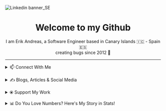 ![Linkedin banner_SE](https://github.com/user-attachments/assets/a812e449-5ff5-40a9-abf4-5fd0d5b79c99)

<h1 align="center">Welcome to my Github</h1>
<p align="center">
 I am Erik Andreas, a Software Engineer based in Canary Islands 🇮🇨 - Spain 🇪🇸
 <br>
 creating bugs since 2012 🚀
</p>
 

---
<details>
  <summary>📫 Connect With Me</summary>
 <p align="left">
    <a href="https://www.linkedin.com/in/erik-andreas-backend-developer" target="_blank">
        <img src="https://img.shields.io/badge/LinkedIn-0077B5?style=for-the-badge&logo=linkedin&logoColor=white" alt="LinkedIn">
    </a>
    <a href="https://calendly.com/erikandreasdev/30min" target="_blank">
        <img src="https://img.shields.io/badge/Schedule%20Meeting-2088FF?style=for-the-badge&logo=googlemeet&logoColor=white" alt="Schedule Meeting">
    </a>
    <a href="mailto:erik.dvera+info@proton.me" target="_blank">
        <img src="https://img.shields.io/badge/Email-Me-D14836?style=for-the-badge&logo=gmail&logoColor=white" alt="Email">
    </a>
</p>
</details>
<br>
<details>
  <summary>✍️ Blogs, Articles & Social Media</summary>
 <p>Focused on mastering the writing habit in 2024 to pave the way for greater success in 2025. Follow my journey as I share practical insights, creative ideas, and inspiration for fellow writers and creators.</p>

<p align="left">
    <a href="https://substack.com/@erikandreas" target="_blank">
        <img src="https://img.shields.io/badge/Substack-FF6719?style=for-the-badge&logo=substack&logoColor=white" alt="Substack">
    </a>
    <a href="https://x.com/erikandreasdev" target="_blank">
        <img src="https://img.shields.io/badge/X-000000?style=for-the-badge&logo=x&logoColor=white" alt="X">
    </a>
</p>
</details>
<br>
<details>
  <summary>⦿ Support My Work</summary>
 <p>If you enjoy my content and want to support me, feel free to buy me a coffee (or help fund my projects) via PayPal!</p>
<p align="left">
    <a href="https://paypal.me/ebarretodevera?country.x=ES&locale.x=es_ES" target="_blank">
        <img src="https://img.shields.io/badge/PayPal-00457C?style=for-the-badge&logo=paypal&logoColor=white" alt="PayPal Me">
    </a>
</p>
</details>
<br>
<details>
  <summary>📊 Do You Love Numbers? Here's My Story in Stats!</summary>
 
  <!--START_SECTION:waka-->
![Profile Views](http://img.shields.io/badge/Profile%20Views-0-blue)

**🐱 My GitHub Data** 

> 📦 98.4 kB Used in GitHub's Storage 
 > 
> 🏆 40 Contributions in the Year 2025
 > 
> 💼 Opted to Hire
 > 
> 📜 14 Public Repositories 
 > 
> 🔑 11 Private Repositories 
 > 
**I'm an Early 🐤** 

```text
🌞 Morning                41 commits          █████████░░░░░░░░░░░░░░░░   35.65 % 
🌆 Daytime                31 commits          ███████░░░░░░░░░░░░░░░░░░   26.96 % 
🌃 Evening                42 commits          █████████░░░░░░░░░░░░░░░░   36.52 % 
🌙 Night                  1 commits           ░░░░░░░░░░░░░░░░░░░░░░░░░   00.87 % 
```
📅 **I'm Most Productive on Friday** 

```text
Monday                   28 commits          ██████░░░░░░░░░░░░░░░░░░░   24.35 % 
Tuesday                  8 commits           ██░░░░░░░░░░░░░░░░░░░░░░░   06.96 % 
Wednesday                22 commits          █████░░░░░░░░░░░░░░░░░░░░   19.13 % 
Thursday                 15 commits          ███░░░░░░░░░░░░░░░░░░░░░░   13.04 % 
Friday                   33 commits          ███████░░░░░░░░░░░░░░░░░░   28.70 % 
Saturday                 1 commits           ░░░░░░░░░░░░░░░░░░░░░░░░░   00.87 % 
Sunday                   8 commits           ██░░░░░░░░░░░░░░░░░░░░░░░   06.96 % 
```


📊 **This Week I Spent My Time On** 

```text
🕑︎ Time Zone: Atlantic/Canary

💬 Programming Languages: 
Go                       9 hrs 28 mins       ██████████████████████░░░   86.97 % 
Other                    25 mins             █░░░░░░░░░░░░░░░░░░░░░░░░   03.92 % 
Python                   16 mins             █░░░░░░░░░░░░░░░░░░░░░░░░   02.54 % 
GitIgnore file           11 mins             ░░░░░░░░░░░░░░░░░░░░░░░░░   01.72 % 
go.mod                   10 mins             ░░░░░░░░░░░░░░░░░░░░░░░░░   01.54 % 

🔥 Editors: 
GoLand                   9 hrs 38 mins       ██████████████████████░░░   88.57 % 
PyCharm                  25 mins             █░░░░░░░░░░░░░░░░░░░░░░░░   03.91 % 
Warp                     24 mins             █░░░░░░░░░░░░░░░░░░░░░░░░   03.81 % 
Unknown Editor           13 mins             █░░░░░░░░░░░░░░░░░░░░░░░░   02.10 % 
VS Code                  10 mins             ░░░░░░░░░░░░░░░░░░░░░░░░░   01.61 % 

🐱‍💻 Projects: 
Version Control System (G5 hrs 12 mins       ████████████░░░░░░░░░░░░░   47.84 % 
Version-Control-System-Go2 hrs 52 mins       ███████░░░░░░░░░░░░░░░░░░   26.46 % 
vcs                      1 hr 56 mins        ████░░░░░░░░░░░░░░░░░░░░░   17.77 % 
py-playground            34 mins             █░░░░░░░░░░░░░░░░░░░░░░░░   05.34 % 
vscode                   5 mins              ░░░░░░░░░░░░░░░░░░░░░░░░░   00.84 % 

💻 Operating System: 
Mac                      10 hrs 39 mins      ████████████████████████░   97.90 % 
Windows                  13 mins             █░░░░░░░░░░░░░░░░░░░░░░░░   02.10 % 
```

**I Mostly Code in Java** 

```text
Java                     12 repos            █████████████░░░░░░░░░░░░   52.17 % 
HTML                     8 repos             █████████░░░░░░░░░░░░░░░░   34.78 % 
Shell                    2 repos             ██░░░░░░░░░░░░░░░░░░░░░░░   08.70 % 
Python                   1 repo              █░░░░░░░░░░░░░░░░░░░░░░░░   04.35 % 
```



**Timeline**

![Lines of Code chart](https://raw.githubusercontent.com/erikandreasdev/erikandreasdev/main/assets/bar_graph.png)


 Last Updated on 18/01/2025 18:39:39 UTC
<!--END_SECTION:waka-->
</details>
